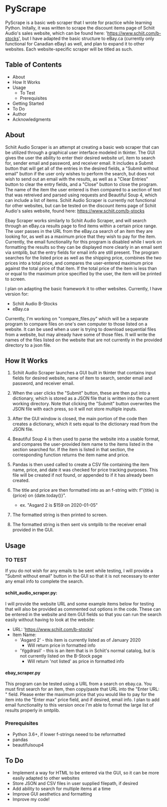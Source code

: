 # PyScrape

PyScrape is a basic web scraper that I wrote for practice while learning Python. Initally, it was written to scrape the discount items page of Schiit Audio's sales website, which can be found here: 'https://www.schiit.com/b-stocks', but I have adapted the basic structure to eBay.ca (currently only functional for Canadian eBay) as well, and plan to expand it to other websites. Each website-specific scraper will be titled as such.

## Table of Contents
- About
- How It Works
- Usage
    - To Test
    - Prerequisites
- Getting Started
- To Do
- Author
- Acknowledgments

## About

Schiit Audio Scraper is an attempt at creating a basic web scraper that can be utilized through a graphical user interface modeled in tkinter. The GUI gives the user the ability to enter their desired website url, item to search for, sender email and password, and receiver email. It includes a Submit button that will get all of the entries in the desired fields, a "Submit without email" button if the user only wishes to perform the search, but does not wish to send out an email with the results, as well as a "Clear Entries" button to clear the entry fields, and a "Close" button to close the program. The name of the item the user entered is then compared to a section of text that was retreived and parsed using requests and Beautiful Soup 4, which can include a list of items. Schiit Audio Scraper is currently not functional for other websites, but can be tested on the discount items page of Schiit Audio's sales website, found here: https://www.schiit.com/b-stocks

Ebay Scraper works similarly to Schiit Audio Scraper, and will search through an eBay.ca results page to find items within a certain price range. The user passes in the URL from the eBay.ca search of an item they are looking for, as well as a maximum price that they wish to pay for the item. Currently, the email functionality for this program is disabled while I work on formatting the results so they can be displayed more clearly in an email sent via smtplib, but the entry fields for email info are still present. The program searches for the listed price as well as the shipping price, combines the two prices into a total price, and compares the user-entered maximum price against the total price of that item. If the total price of the item is less than or equal to the maximum price specified by the user, the item will be printed to screen.

I plan on adapting the basic framework it to other websites. Currently, I have version for:
- Schiit Audio B-Stocks
- eBay.ca

Currently, I'm working on "compare_files.py" which will be a separate program to compare files on one's own computer to those listed on a website. It can be used when a user is trying to download sequential files from a website, but may already have some of those files. It will write the names of the files listed on the website that are not currently in the provided directory to a json file.

## How It Works

1) Schiit Audio Scraper launches a GUI built in tkinter that contains input fields for desired website, name of item to search, sender email and password, and receiver email. 

2) When the user clicks the "Submit" button, these are then put into a dictionary, which is stored as a JSON file that is written into the current working directory. Note that clicking the "Submit" button overwrites the JSON file with each press, so it will not store multiple inputs.

3) After the GUI window is closed, the main portion of the code then creates a dictionary, which it sets equal to the dictionary read from the JSON file.

4) Beautiful Soup 4 is then used to parse the website into a usable format, and compares the user-provided item name to the items listed in the section searched for. If the item is listed in that section, the corresponding function returns the item name and price.

5) Pandas is then used called to create a CSV file containing the item name, price, and date it was checked for price tracking purposes. This file will be created if not found, or appended to if it has already been created.

6) The title and price are then formatted into as an f-string with: f"{title} is {price} on {date.today()}".
    - ex. "Asgard 2 is $159 on 2020-01-05"

7) The formatted string is then printed to screen.

8) The formatted string is then sent vis smtplib to the receiver email provided in the GUI.

## Usage

### TO TEST

If you do not wish for any emails to be sent while testing, I will provide a "Submit without email" button in the GUI so that it is not necessary to enter any email info to complete the search.

#### schiit_audio_scraper.py: 
I will provide the website URL and some example items below for testing that will also be provided as commented out options in the code. These can be entered in the website and item GUI fields so that you can run the search easily without having to look at the website:
- URL: 'https://www.schiit.com/b-stocks'
- Item Name:
    - 'Asgard 2' - this item is currently listed as of January 2020
        - Will return price in formatted info
    - 'Yggdrasil' - this is an item that is in Schiit's normal catalog, but is not currently listed on the B-Stock page
        - Will return 'not listed' as price in formatted info

#### ebay_scraper.py
This program can be tested using a URL from a search on ebay.ca. You must first search for an item, then copy/paste that URL into the "Enter URL: " field. Please enter the maximum price that you would like to pay for the item into the "Enter max" price field, and if desired, email info. I plan to add email functionality to this version once I'm able to format the large list of results properly in smtplib.

### Prerequisites

- Python 3.6+, if lower f-strings neeed to be reformatted
- pandas
- beautifulsoup4

## To Do
- Implement a way for HTML to be entered via the GUI, so it can be more easily adapted to other websites
- Store JSON and CSV files in user supplied filepath, if desired
- Add ability to search for multiple items at a time
- Improve GUI aesthetics and formatting
- Improve my code!

